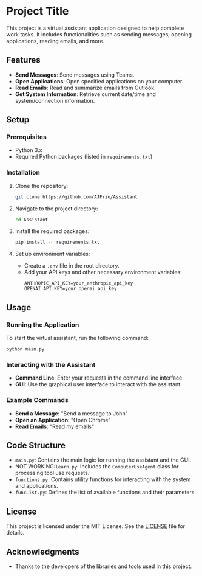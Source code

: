 # Project Title

This project is a virtual assistant application designed to help complete work tasks. It includes functionalities such as sending messages, opening applications, reading emails, and more.

## Features

- **Send Messages**: Send messages using Teams.
- **Open Applications**: Open specified applications on your computer.
- **Read Emails**: Read and summarize emails from Outlook.
- **Get System Information**: Retrieve current date/time and system/connection information.

## Setup

### Prerequisites

- Python 3.x
- Required Python packages (listed in `requirements.txt`)

### Installation

1. Clone the repository:
   ```bash
   git clone https://github.com/AJFrio/Assistant
   ```

2. Navigate to the project directory:
   ```bash
   cd Assistant
   ```

3. Install the required packages:
   ```bash
   pip install -r requirements.txt
   ```

4. Set up environment variables:
   - Create a `.env` file in the root directory.
   - Add your API keys and other necessary environment variables:
     ```
     ANTHROPIC_API_KEY=your_anthropic_api_key
     OPENAI_API_KEY=your_openai_api_key
     ```

## Usage

### Running the Application

To start the virtual assistant, run the following command:
```bash
python main.py
```

### Interacting with the Assistant

- **Command Line**: Enter your requests in the command line interface.
- **GUI**: Use the graphical user interface to interact with the assistant.

### Example Commands

- **Send a Message**: "Send a message to John"
- **Open an Application**: "Open Chrome"
- **Read Emails**: "Read my emails"

## Code Structure

- `main.py`: Contains the main logic for running the assistant and the GUI.
- NOT WORKING:`learn.py`: Includes the `ComputerUseAgent` class for processing tool use requests.
- `functions.py`: Contains utility functions for interacting with the system and applications.
- `funcList.py`: Defines the list of available functions and their parameters.

## License

This project is licensed under the MIT License. See the [LICENSE](LICENSE) file for details.

## Acknowledgments

- Thanks to the developers of the libraries and tools used in this project.